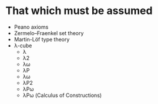 # That which must be assumed

- Peano axioms
- Zermelo–Fraenkel set theory
- Martin-Löf type theory
- λ-cube
  - λ
  - λ2
  - λω
  - λP
  - λω
  - λP2
  - λPω
  - λPω (Calculus of Constructions)
